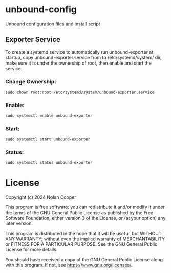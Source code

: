 # unbound-config
Unbound configuration files and install script

## Exporter Service
To create a systemd service to automatically run unbound-exporter at startup, copy unbound-exporter.service from to /etc/systemd/system/ dir, make sure it is under the ownership of root, then enable and start the service.

### Change Ownership:
```
sudo chown root:root /etc/systemd/system/unbound-exporter.service
```
### Enable:
```
sudo systemctl enable unbound-exporter
```
### Start:
```
sudo systemctl start unbound-exporter
```
### Status:
```
sudo systemctl status unbound-exporter
```


# License

Copyright (c) 2024 Nolan Cooper

This program is free software: you can redistribute it and/or modify
it under the terms of the GNU General Public License as published by
the Free Software Foundation, either version 3 of the License, or
(at your option) any later version.

This program is distributed in the hope that it will be useful,
but WITHOUT ANY WARRANTY; without even the implied warranty of
MERCHANTABILITY or FITNESS FOR A PARTICULAR PURPOSE.  See the
GNU General Public License for more details.

You should have received a copy of the GNU General Public License
along with this program.  If not, see <https://www.gnu.org/licenses/>.
